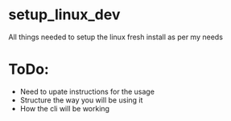 # setup_linux_dev
All things needed to setup the linux fresh install as per my needs

# ToDo:
-	Need to upate instructions for the usage
-	Structure the way you will be using it
-	How the cli will be working
